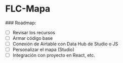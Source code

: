 # FLC-Mapa

### Roadmap:

- [ ] Revisar los recursos
- [ ] Armar código base
- [ ] Conexión de Airtable con Data Hub de Studio o JS 
- [ ] Personalizar el mapa (Studio)
- [ ] Integración con proyecto en React, etc.
